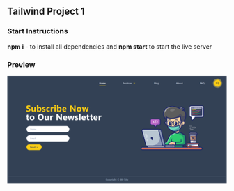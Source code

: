 ## Tailwind Project 1

### Start Instructions

<b>npm i</b> - to install all dependencies and <b>npm start</b> to start the live server

### Preview

<img src="home.png" />
